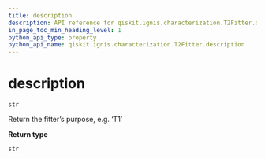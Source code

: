 ```yaml
---
title: description
description: API reference for qiskit.ignis.characterization.T2Fitter.description
in_page_toc_min_heading_level: 1
python_api_type: property
python_api_name: qiskit.ignis.characterization.T2Fitter.description
---
```


# description

<span id="qiskit.ignis.characterization.T2Fitter.description" />

`str`

Return the fitter’s purpose, e.g. ‘T1’

**Return type**

`str`

